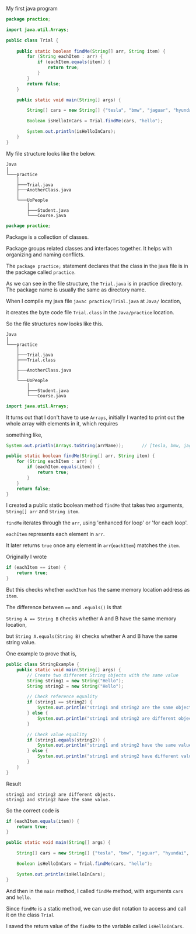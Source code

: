 My first java program

```java
package practice;

import java.util.Arrays;

public class Trial {
    
    public static boolean findMe(String[] arr, String item) {
        for (String eachItem : arr) {
            if (eachItem.equals(item)) {
                return true;
            }
        }
        return false;
    }

    public static void main(String[] args) {

        String[] cars = new String[] {"tesla", "bmw", "jaguar", "hyundai", "kia"};

        Boolean isHelloInCars = Trial.findMe(cars, "hello");

        System.out.println(isHelloInCars);
    }
}

```

My file structure looks like the below.

```
Java
│
└───practice
    │
    ├───Trial.java
    ├───AnotherClass.java
    │
    └───UoPeople
        │
        ├───Student.java
        └───Course.java

```

```java
package practice;
```

Package is a collection of classes.

Package groups related classes and interfaces together. It helps with organizing and naming conflicts.

The `package practice;` statement declares that the class in the java file is in the package called `practice`.

As we can see in the file structure, the `Trial.java` is in practice directory. The package name is usually the same as directory name.

When I compile my java file `javac practice/Trial.java` at `Java/` location,

it creates the byte code file `Trial.class` in the `Java/practice` location.

So the file structures now looks like this.

```
Java
│
└───practice
    │
    ├───Trial.java
    ├───Trial.class
    │
    ├───AnotherClass.java
    │
    └───UoPeople
        │
        ├───Student.java
        └───Course.java
```

```java
import java.util.Arrays;
```

It turns out that I don't have to use `Arrays`, initially I wanted to print out the whole array with elements in it, which requires

something like, 

```java
System.out.println(Arrays.toString(arrName));       // [tesla, bmw, jaguar, hyundai, kia]
```

```java
public static boolean findMe(String[] arr, String item) {
    for (String eachItem : arr) {
        if (eachItem.equals(item)) {
            return true;
        }
    }
    return false;
}
```

I created a public static boolean method `findMe` that takes two arguments, `String[] arr` and `String item`.

`findMe` iterates through the `arr`, using 'enhanced for loop' or 'for each loop'.

`eachItem` represents each element in `arr`.

It later returns `true` once any element in `arr`(`eachItem`) matches the `item`.

Originally I wrote 

```java
if (eachItem == item) {
    return true;
}
```

But this checks whether `eachItem` has the same memory location address as `item`.

The difference between `==` and `.equals()` is that

`String A == String B` checks whether A and B have the same memory location,

but `String A.equals(String B)` checks whether A and B have the same string value.

One example to prove that is,

```java
public class StringExample {
    public static void main(String[] args) {
        // Create two different String objects with the same value
        String string1 = new String("Hello");
        String string2 = new String("Hello");

        // Check reference equality
        if (string1 == string2) {
            System.out.println("string1 and string2 are the same object.");
        } else {
            System.out.println("string1 and string2 are different objects.");
        }

        // Check value equality
        if (string1.equals(string2)) {
            System.out.println("string1 and string2 have the same value.");
        } else {
            System.out.println("string1 and string2 have different values.");
        }
    }
}
```

Result

```
string1 and string2 are different objects.
string1 and string2 have the same value.
```

So the correct code is

```java
if (eachItem.equals(item)) {
    return true;
}
```

```java
public static void main(String[] args) {

    String[] cars = new String[] {"tesla", "bmw", "jaguar", "hyundai", "kia"};

    Boolean isHelloInCars = Trial.findMe(cars, "hello");

    System.out.println(isHelloInCars);
}
```

And then in the `main` method, I called `findMe` method, with arguments `cars` and `hello`.

Since `findMe` is a static method, we can use dot notation to access and call it on the class `Trial`

I saved the return value of the `findMe` to the variable called `isHelloInCars`.
